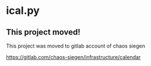 # ical.py

## This project moved!

This project was moved to gitlab account of chaos siegen

https://gitlab.com/chaos-siegen/infrastructure/calendar
